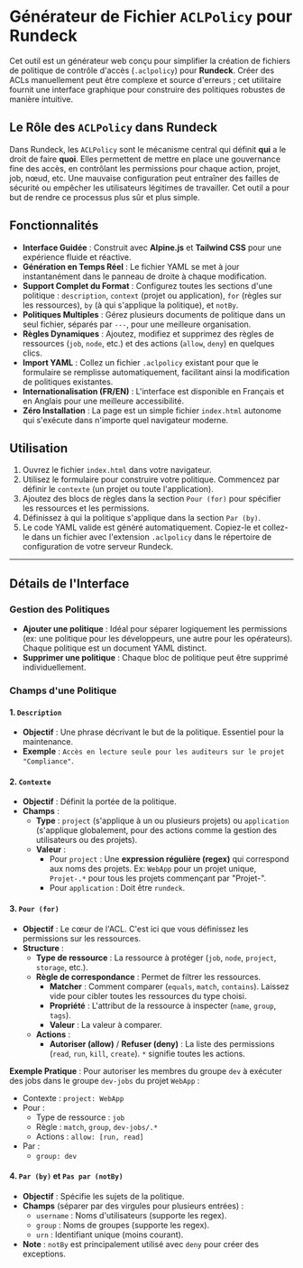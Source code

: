 # Générateur de Fichier `ACLPolicy` pour Rundeck

Cet outil est un générateur web conçu pour simplifier la création de fichiers de politique de contrôle d'accès (`.aclpolicy`) pour **Rundeck**. Créer des ACLs manuellement peut être complexe et source d'erreurs ; cet utilitaire fournit une interface graphique pour construire des politiques robustes de manière intuitive.

## Le Rôle des `ACLPolicy` dans Rundeck

Dans Rundeck, les `ACLPolicy` sont le mécanisme central qui définit **qui** a le droit de faire **quoi**. Elles permettent de mettre en place une gouvernance fine des accès, en contrôlant les permissions pour chaque action, projet, job, nœud, etc. Une mauvaise configuration peut entraîner des failles de sécurité ou empêcher les utilisateurs légitimes de travailler. Cet outil a pour but de rendre ce processus plus sûr et plus simple.

## Fonctionnalités

- **Interface Guidée** : Construit avec **Alpine.js** et **Tailwind CSS** pour une expérience fluide et réactive.
- **Génération en Temps Réel** : Le fichier YAML se met à jour instantanément dans le panneau de droite à chaque modification.
- **Support Complet du Format** : Configurez toutes les sections d'une politique : `description`, `context` (projet ou application), `for` (règles sur les ressources), `by` (à qui s'applique la politique), et `notBy`.
- **Politiques Multiples** : Gérez plusieurs documents de politique dans un seul fichier, séparés par `---`, pour une meilleure organisation.
- **Règles Dynamiques** : Ajoutez, modifiez et supprimez des règles de ressources (`job`, `node`, etc.) et des actions (`allow`, `deny`) en quelques clics.
- **Import YAML** : Collez un fichier `.aclpolicy` existant pour que le formulaire se remplisse automatiquement, facilitant ainsi la modification de politiques existantes.
- **Internationalisation (FR/EN)** : L'interface est disponible en Français et en Anglais pour une meilleure accessibilité.
- **Zéro Installation** : La page est un simple fichier `index.html` autonome qui s'exécute dans n'importe quel navigateur moderne.

## Utilisation

1.  Ouvrez le fichier `index.html` dans votre navigateur.
2.  Utilisez le formulaire pour construire votre politique. Commencez par définir le `contexte` (un projet ou toute l'application).
3.  Ajoutez des blocs de règles dans la section `Pour (for)` pour spécifier les ressources et les permissions.
4.  Définissez à qui la politique s'applique dans la section `Par (by)`.
5.  Le code YAML valide est généré automatiquement. Copiez-le et collez-le dans un fichier avec l'extension `.aclpolicy` dans le répertoire de configuration de votre serveur Rundeck.

---

## Détails de l'Interface

### Gestion des Politiques

- **Ajouter une politique** : Idéal pour séparer logiquement les permissions (ex: une politique pour les développeurs, une autre pour les opérateurs). Chaque politique est un document YAML distinct.
- **Supprimer une politique** : Chaque bloc de politique peut être supprimé individuellement.

### Champs d'une Politique

#### 1. `Description`

- **Objectif** : Une phrase décrivant le but de la politique. Essentiel pour la maintenance.
- **Exemple** : `Accès en lecture seule pour les auditeurs sur le projet "Compliance"`.

#### 2. `Contexte`

- **Objectif** : Définit la portée de la politique.
- **Champs** :
    - **Type** : `project` (s'applique à un ou plusieurs projets) ou `application` (s'applique globalement, pour des actions comme la gestion des utilisateurs ou des projets).
    - **Valeur** :
        - Pour `project` : Une **expression régulière (regex)** qui correspond aux noms des projets. Ex: `WebApp` pour un projet unique, `Projet-.*` pour tous les projets commençant par "Projet-".
        - Pour `application` : Doit être `rundeck`.

#### 3. `Pour (for)`

- **Objectif** : Le cœur de l'ACL. C'est ici que vous définissez les permissions sur les ressources.
- **Structure** :
    - **Type de ressource** : La ressource à protéger (`job`, `node`, `project`, `storage`, etc.).
    - **Règle de correspondance** : Permet de filtrer les ressources.
        - **Matcher** : Comment comparer (`equals`, `match`, `contains`). Laissez vide pour cibler toutes les ressources du type choisi.
        - **Propriété** : L'attribut de la ressource à inspecter (`name`, `group`, `tags`).
        - **Valeur** : La valeur à comparer.
    - **Actions** :
        - **Autoriser (allow)** / **Refuser (deny)** : La liste des permissions (`read`, `run`, `kill`, `create`). `*` signifie toutes les actions.

**Exemple Pratique** :
Pour autoriser les membres du groupe `dev` à exécuter des jobs dans le groupe `dev-jobs` du projet `WebApp` :
- Contexte : `project: WebApp`
- Pour :
    - Type de ressource : `job`
    - Règle : `match`, `group`, `dev-jobs/.*`
    - Actions : `allow: [run, read]`
- Par :
    - `group: dev`

#### 4. `Par (by)` et `Pas par (notBy)`

- **Objectif** : Spécifie les sujets de la politique.
- **Champs** (séparer par des virgules pour plusieurs entrées) :
    - `username` : Noms d'utilisateurs (supporte les regex).
    - `group` : Noms de groupes (supporte les regex).
    - `urn` : Identifiant unique (moins courant).
- **Note** : `notBy` est principalement utilisé avec `deny` pour créer des exceptions.